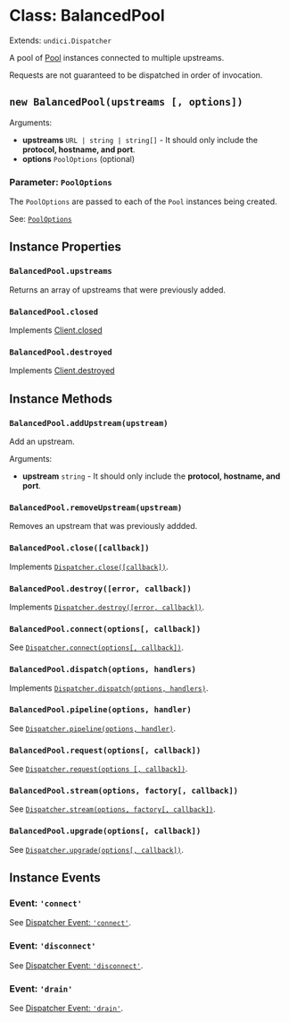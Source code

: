 # Class: BalancedPool

Extends: `undici.Dispatcher`

A pool of [Pool](docs/api/Pool.md) instances connected to multiple upstreams.

Requests are not guaranteed to be dispatched in order of invocation.

## `new BalancedPool(upstreams [, options])`

Arguments:

* **upstreams** `URL | string | string[]` - It should only include the **protocol, hostname, and port**.
* **options** `PoolOptions` (optional)

### Parameter: `PoolOptions`

The `PoolOptions` are passed to each of the `Pool` instances being created.

See: [`PoolOptions`](docs/api/Pool.md#parameter-pooloptions)

## Instance Properties

### `BalancedPool.upstreams`

Returns an array of upstreams that were previously added.

### `BalancedPool.closed`

Implements [Client.closed](docs/api/Client.md#clientclosed)

### `BalancedPool.destroyed`

Implements [Client.destroyed](docs/api/Client.md#clientdestroyed)

## Instance Methods

### `BalancedPool.addUpstream(upstream)`

Add an upstream.

Arguments:

* **upstream** `string` - It should only include the **protocol, hostname, and port**.

### `BalancedPool.removeUpstream(upstream)`

Removes an upstream that was previously addded.

### `BalancedPool.close([callback])`

Implements [`Dispatcher.close([callback])`](docs/api/Dispatcher.md#clientclose-callback-).

### `BalancedPool.destroy([error, callback])`

Implements [`Dispatcher.destroy([error, callback])`](docs/api/Dispatcher.md#dispatcher-callback-).

### `BalancedPool.connect(options[, callback])`

See [`Dispatcher.connect(options[, callback])`](docs/api/Dispatcher.md#clientconnectoptions--callback).

### `BalancedPool.dispatch(options, handlers)`

Implements [`Dispatcher.dispatch(options, handlers)`](docs/api/Dispatcher.md#clientdispatchoptions-handlers).

### `BalancedPool.pipeline(options, handler)`

See [`Dispatcher.pipeline(options, handler)`](docs/api/Dispatcher.md#clientpipelineoptions-handler).

### `BalancedPool.request(options[, callback])`

See [`Dispatcher.request(options [, callback])`](docs/api/Dispatcher.md#clientrequestoptions--callback).

### `BalancedPool.stream(options, factory[, callback])`

See [`Dispatcher.stream(options, factory[, callback])`](docs/api/Dispatcher.md#clientstreamoptions-factory--callback).

### `BalancedPool.upgrade(options[, callback])`

See [`Dispatcher.upgrade(options[, callback])`](docs/api/Dispatcher.md#clientupgradeoptions-callback).

## Instance Events

### Event: `'connect'`

See [Dispatcher Event: `'connect'`](docs/api/Dispatcher.md#event-connect).

### Event: `'disconnect'`

See [Dispatcher Event: `'disconnect'`](docs/api/Dispatcher.md#event-connect).

### Event: `'drain'`

See [Dispatcher Event: `'drain'`](docs/api/Dispatcher.md#event-connect).
